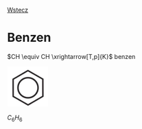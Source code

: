 [Wstecz](../chemia.md)

# Benzen

$`CH \equiv CH \xrightarrow[T,p]{K}`$ benzen

![](benzen.png)

$`C_6H_6`$
